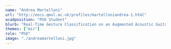 ```yaml
---
name: "Andrea Martelloni"
url: "http://eecs.qmul.ac.uk/profiles/martelloniandrea-1.html"
acadposition: "PhD Student"
blurb: "Real-Time Gesture Classification on an Augmented Acoustic Guitar using Deep Learning to Improve Extended-Range and Percussive Solo Playing"
themes: ["mir"]
role: "PhD"
image: "./andreamartelloni.jpg"
---
```

